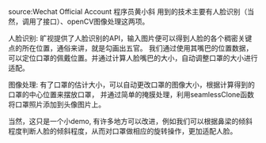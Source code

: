 source:Wechat Official Account 程序员黄小斜
用到的技术主要有人脸识别（当然，调用了接口）、openCV图像处理这两项。

人脸识别:
旷视提供了人脸识别的API，输入图片便可以得到人脸的各个稠密关键点的所在位置，通俗来讲，就是勾画出五官。
我们通过使用其嘴巴的位置数据，可以定位口罩的佩戴位置。并通过计算人脸嘴巴的大小，自动调整口罩的大小进行适配。

图像处理:
有了口罩的估计大小，可以自动更改口罩的图像大小，根据计算得到的口罩的中心位置来摆放口罩，
并通过简单的掩膜处理，利用seamlessClone函数将口罩照片添加到头像图片上。

当然，这只是一个小demo, 有许多地方可以改进，例如我们可以根据鼻梁的倾斜程度判断人脸的倾斜程度，从而对口罩做相应的旋转操作，更加适配人脸。
